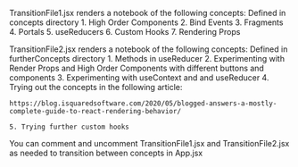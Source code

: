 
TransitionFile1.jsx renders a notebook of the following concepts:
    Defined in concepts directory
    1. High Order Components
    2. Bind Events
    3. Fragments
    4. Portals
    5. useReducers
    6. Custom Hooks
    7. Rendering Props


TransitionFile2.jsx renders a notebook of the following concepts:
    Defined in furtherConcepts directory
    1. Methods in useReducer
    2. Experimenting with Render Props and High Order Components with different buttons and components
    3. Experimenting with useContext and and useReducer
    4. Trying out the concepts in the following article:

    https://blog.isquaredsoftware.com/2020/05/blogged-answers-a-mostly-complete-guide-to-react-rendering-behavior/  

    5. Trying further custom hooks


You can comment and uncomment TransitionFile1.jsx and TransitionFile2.jsx as needed to transition between concepts in App.jsx